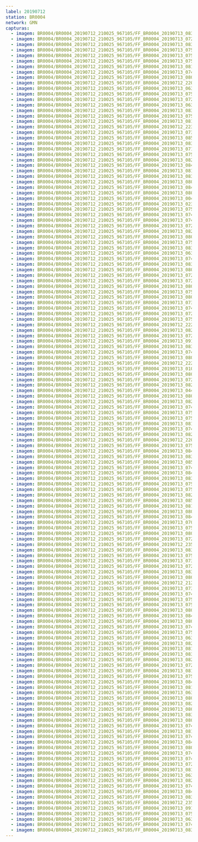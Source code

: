 ```yaml
---
label: 20190712
station: BR0004
network: GMN
capturas:
  - imagem: BR0004/BR0004_20190712_210025_967105/FF_BR0004_20190713_083701_293_0987904.fits_maxpixel.jpg
  - imagem: BR0004/BR0004_20190712_210025_967105/FF_BR0004_20190713_072006_370_0875264.fits_maxpixel.jpg
  - imagem: BR0004/BR0004_20190712_210025_967105/FF_BR0004_20190713_083039_170_0978432.fits_maxpixel.jpg
  - imagem: BR0004/BR0004_20190712_210025_967105/FF_BR0004_20190713_075711_529_0929024.fits_maxpixel.jpg
  - imagem: BR0004/BR0004_20190712_210025_967105/FF_BR0004_20190713_075331_058_0923648.fits_maxpixel.jpg
  - imagem: BR0004/BR0004_20190712_210025_967105/FF_BR0004_20190713_075731_698_0929536.fits_maxpixel.jpg
  - imagem: BR0004/BR0004_20190712_210025_967105/FF_BR0004_20190713_081205_938_0951296.fits_maxpixel.jpg
  - imagem: BR0004/BR0004_20190712_210025_967105/FF_BR0004_20190713_074830_696_0916224.fits_maxpixel.jpg
  - imagem: BR0004/BR0004_20190712_210025_967105/FF_BR0004_20190713_080816_631_0945664.fits_maxpixel.jpg
  - imagem: BR0004/BR0004_20190712_210025_967105/FF_BR0004_20190712_220633_237_0095488.fits_maxpixel.jpg
  - imagem: BR0004/BR0004_20190712_210025_967105/FF_BR0004_20190713_063218_577_0807168.fits_maxpixel.jpg
  - imagem: BR0004/BR0004_20190712_210025_967105/FF_BR0004_20190713_075128_400_0920576.fits_maxpixel.jpg
  - imagem: BR0004/BR0004_20190712_210025_967105/FF_BR0004_20190713_072424_138_0881152.fits_maxpixel.jpg
  - imagem: BR0004/BR0004_20190712_210025_967105/FF_BR0004_20190713_063537_389_0811776.fits_maxpixel.jpg
  - imagem: BR0004/BR0004_20190712_210025_967105/FF_BR0004_20190713_083350_577_0983296.fits_maxpixel.jpg
  - imagem: BR0004/BR0004_20190712_210025_967105/FF_BR0004_20190713_075220_087_0921856.fits_maxpixel.jpg
  - imagem: BR0004/BR0004_20190712_210025_967105/FF_BR0004_20190713_081350_087_0953856.fits_maxpixel.jpg
  - imagem: BR0004/BR0004_20190712_210025_967105/FF_BR0004_20190712_223832_273_0140288.fits_maxpixel.jpg
  - imagem: BR0004/BR0004_20190712_210025_967105/FF_BR0004_20190713_073906_265_0902144.fits_maxpixel.jpg
  - imagem: BR0004/BR0004_20190712_210025_967105/FF_BR0004_20190713_085236_585_1011200.fits_maxpixel.jpg
  - imagem: BR0004/BR0004_20190712_210025_967105/FF_BR0004_20190713_083219_207_0980992.fits_maxpixel.jpg
  - imagem: BR0004/BR0004_20190712_210025_967105/FF_BR0004_20190713_071933_865_0874496.fits_maxpixel.jpg
  - imagem: BR0004/BR0004_20190712_210025_967105/FF_BR0004_20190713_075606_749_0927488.fits_maxpixel.jpg
  - imagem: BR0004/BR0004_20190712_210025_967105/FF_BR0004_20190713_082812_487_0974848.fits_maxpixel.jpg
  - imagem: BR0004/BR0004_20190712_210025_967105/FF_BR0004_20190713_084007_227_0992512.fits_maxpixel.jpg
  - imagem: BR0004/BR0004_20190712_210025_967105/FF_BR0004_20190713_081647_937_0958208.fits_maxpixel.jpg
  - imagem: BR0004/BR0004_20190712_210025_967105/FF_BR0004_20190713_083048_206_0978688.fits_maxpixel.jpg
  - imagem: BR0004/BR0004_20190712_210025_967105/FF_BR0004_20190713_080318_351_0938240.fits_maxpixel.jpg
  - imagem: BR0004/BR0004_20190712_210025_967105/FF_BR0004_20190713_084557_536_1001216.fits_maxpixel.jpg
  - imagem: BR0004/BR0004_20190712_210025_967105/FF_BR0004_20190713_080217_632_0936704.fits_maxpixel.jpg
  - imagem: BR0004/BR0004_20190712_210025_967105/FF_BR0004_20190713_004536_955_0321280.fits_maxpixel.jpg
  - imagem: BR0004/BR0004_20190712_210025_967105/FF_BR0004_20190713_023209_354_0471040.fits_maxpixel.jpg
  - imagem: BR0004/BR0004_20190712_210025_967105/FF_BR0004_20190713_075251_215_0922624.fits_maxpixel.jpg
  - imagem: BR0004/BR0004_20190712_210025_967105/FF_BR0004_20190713_074809_943_0915712.fits_maxpixel.jpg
  - imagem: BR0004/BR0004_20190712_210025_967105/FF_BR0004_20190713_074841_782_0916480.fits_maxpixel.jpg
  - imagem: BR0004/BR0004_20190712_210025_967105/FF_BR0004_20190713_072103_541_0876544.fits_maxpixel.jpg
  - imagem: BR0004/BR0004_20190712_210025_967105/FF_BR0004_20190713_082213_719_0966144.fits_maxpixel.jpg
  - imagem: BR0004/BR0004_20190712_210025_967105/FF_BR0004_20190713_080035_008_0934144.fits_maxpixel.jpg
  - imagem: BR0004/BR0004_20190712_210025_967105/FF_BR0004_20190713_075443_711_0925440.fits_maxpixel.jpg
  - imagem: BR0004/BR0004_20190712_210025_967105/FF_BR0004_20190713_083057_163_0978944.fits_maxpixel.jpg
  - imagem: BR0004/BR0004_20190712_210025_967105/FF_BR0004_20190713_063440_170_0810496.fits_maxpixel.jpg
  - imagem: BR0004/BR0004_20190712_210025_967105/FF_BR0004_20190713_074912_399_0917248.fits_maxpixel.jpg
  - imagem: BR0004/BR0004_20190712_210025_967105/FF_BR0004_20190713_083401_094_0983552.fits_maxpixel.jpg
  - imagem: BR0004/BR0004_20190712_210025_967105/FF_BR0004_20190713_080726_703_0944384.fits_maxpixel.jpg
  - imagem: BR0004/BR0004_20190712_210025_967105/FF_BR0004_20190713_072635_195_0884224.fits_maxpixel.jpg
  - imagem: BR0004/BR0004_20190712_210025_967105/FF_BR0004_20190713_072851_968_0887296.fits_maxpixel.jpg
  - imagem: BR0004/BR0004_20190712_210025_967105/FF_BR0004_20190713_080458_879_0940800.fits_maxpixel.jpg
  - imagem: BR0004/BR0004_20190712_210025_967105/FF_BR0004_20190713_075831_658_0931072.fits_maxpixel.jpg
  - imagem: BR0004/BR0004_20190712_210025_967105/FF_BR0004_20190713_080540_260_0941824.fits_maxpixel.jpg
  - imagem: BR0004/BR0004_20190712_210025_967105/FF_BR0004_20190713_073458_479_0896000.fits_maxpixel.jpg
  - imagem: BR0004/BR0004_20190712_210025_967105/FF_BR0004_20190713_074625_611_0913152.fits_maxpixel.jpg
  - imagem: BR0004/BR0004_20190712_210025_967105/FF_BR0004_20190713_072657_639_0884736.fits_maxpixel.jpg
  - imagem: BR0004/BR0004_20190712_210025_967105/FF_BR0004_20190713_075311_244_0923136.fits_maxpixel.jpg
  - imagem: BR0004/BR0004_20190712_210025_967105/FF_BR0004_20190712_222816_548_0125440.fits_maxpixel.jpg
  - imagem: BR0004/BR0004_20190712_210025_967105/FF_BR0004_20190713_082225_038_0966400.fits_maxpixel.jpg
  - imagem: BR0004/BR0004_20190712_210025_967105/FF_BR0004_20190713_072519_656_0882432.fits_maxpixel.jpg
  - imagem: BR0004/BR0004_20190712_210025_967105/FF_BR0004_20190713_091732_616_1048576.fits_maxpixel.jpg
  - imagem: BR0004/BR0004_20190712_210025_967105/FF_BR0004_20190713_083311_514_0982272.fits_maxpixel.jpg
  - imagem: BR0004/BR0004_20190712_210025_967105/FF_BR0004_20190713_074716_597_0914432.fits_maxpixel.jpg
  - imagem: BR0004/BR0004_20190712_210025_967105/FF_BR0004_20190713_080642_496_0943360.fits_maxpixel.jpg
  - imagem: BR0004/BR0004_20190712_210025_967105/FF_BR0004_20190712_222804_889_0125184.fits_maxpixel.jpg
  - imagem: BR0004/BR0004_20190712_210025_967105/FF_BR0004_20190713_010652_043_0350720.fits_maxpixel.jpg
  - imagem: BR0004/BR0004_20190712_210025_967105/FF_BR0004_20190713_080145_816_0935936.fits_maxpixel.jpg
  - imagem: BR0004/BR0004_20190712_210025_967105/FF_BR0004_20190713_072146_686_0877568.fits_maxpixel.jpg
  - imagem: BR0004/BR0004_20190712_210025_967105/FF_BR0004_20190713_082517_776_0970496.fits_maxpixel.jpg
  - imagem: BR0004/BR0004_20190712_210025_967105/FF_BR0004_20190713_044142_909_0653568.fits_maxpixel.jpg
  - imagem: BR0004/BR0004_20190712_210025_967105/FF_BR0004_20190713_080258_348_0937728.fits_maxpixel.jpg
  - imagem: BR0004/BR0004_20190712_210025_967105/FF_BR0004_20190713_082639_286_0972544.fits_maxpixel.jpg
  - imagem: BR0004/BR0004_20190712_210025_967105/FF_BR0004_20190713_074748_717_0915200.fits_maxpixel.jpg
  - imagem: BR0004/BR0004_20190712_210025_967105/FF_BR0004_20190713_075722_228_0929280.fits_maxpixel.jpg
  - imagem: BR0004/BR0004_20190712_210025_967105/FF_BR0004_20190713_075412_717_0924672.fits_maxpixel.jpg
  - imagem: BR0004/BR0004_20190712_210025_967105/FF_BR0004_20190713_081227_786_0951808.fits_maxpixel.jpg
  - imagem: BR0004/BR0004_20190712_210025_967105/FF_BR0004_20190713_074433_280_0910336.fits_maxpixel.jpg
  - imagem: BR0004/BR0004_20190712_210025_967105/FF_BR0004_20190713_082904_064_0976128.fits_maxpixel.jpg
  - imagem: BR0004/BR0004_20190712_210025_967105/FF_BR0004_20190712_220621_512_0095232.fits_maxpixel.jpg
  - imagem: BR0004/BR0004_20190712_210025_967105/FF_BR0004_20190713_075639_988_0928256.fits_maxpixel.jpg
  - imagem: BR0004/BR0004_20190712_210025_967105/FF_BR0004_20190713_084149_537_0995072.fits_maxpixel.jpg
  - imagem: BR0004/BR0004_20190712_210025_967105/FF_BR0004_20190713_083629_528_0987136.fits_maxpixel.jpg
  - imagem: BR0004/BR0004_20190712_210025_967105/FF_BR0004_20190713_085157_945_1010176.fits_maxpixel.jpg
  - imagem: BR0004/BR0004_20190712_210025_967105/FF_BR0004_20190713_074852_322_0916736.fits_maxpixel.jpg
  - imagem: BR0004/BR0004_20190712_210025_967105/FF_BR0004_20190713_084222_782_0995840.fits_maxpixel.jpg
  - imagem: BR0004/BR0004_20190712_210025_967105/FF_BR0004_20190713_083028_290_0978176.fits_maxpixel.jpg
  - imagem: BR0004/BR0004_20190712_210025_967105/FF_BR0004_20190713_075923_417_0932352.fits_maxpixel.jpg
  - imagem: BR0004/BR0004_20190712_210025_967105/FF_BR0004_20190713_075628_811_0928000.fits_maxpixel.jpg
  - imagem: BR0004/BR0004_20190712_210025_967105/FF_BR0004_20190713_082506_598_0970240.fits_maxpixel.jpg
  - imagem: BR0004/BR0004_20190712_210025_967105/FF_BR0004_20190713_085226_849_1010944.fits_maxpixel.jpg
  - imagem: BR0004/BR0004_20190712_210025_967105/FF_BR0004_20190713_081913_875_0961792.fits_maxpixel.jpg
  - imagem: BR0004/BR0004_20190712_210025_967105/FF_BR0004_20190713_080053_924_0934656.fits_maxpixel.jpg
  - imagem: BR0004/BR0004_20190712_210025_967105/FF_BR0004_20190713_084505_294_0999936.fits_maxpixel.jpg
  - imagem: BR0004/BR0004_20190712_210025_967105/FF_BR0004_20190713_070412_788_0852736.fits_maxpixel.jpg
  - imagem: BR0004/BR0004_20190712_210025_967105/FF_BR0004_20190713_075547_568_0926976.fits_maxpixel.jpg
  - imagem: BR0004/BR0004_20190712_210025_967105/FF_BR0004_20190713_080508_543_0941056.fits_maxpixel.jpg
  - imagem: BR0004/BR0004_20190712_210025_967105/FF_BR0004_20190713_072136_112_0877312.fits_maxpixel.jpg
  - imagem: BR0004/BR0004_20190712_210025_967105/FF_BR0004_20190712_235335_013_0247296.fits_maxpixel.jpg
  - imagem: BR0004/BR0004_20190712_210025_967105/FF_BR0004_20190713_083538_472_0985856.fits_maxpixel.jpg
  - imagem: BR0004/BR0004_20190712_210025_967105/FF_BR0004_20190713_075944_918_0932864.fits_maxpixel.jpg
  - imagem: BR0004/BR0004_20190712_210025_967105/FF_BR0004_20190713_073418_158_0894976.fits_maxpixel.jpg
  - imagem: BR0004/BR0004_20190712_210025_967105/FF_BR0004_20190713_072041_424_0876032.fits_maxpixel.jpg
  - imagem: BR0004/BR0004_20190712_210025_967105/FF_BR0004_20190713_083651_200_0987648.fits_maxpixel.jpg
  - imagem: BR0004/BR0004_20190712_210025_967105/FF_BR0004_20190713_080551_357_0942080.fits_maxpixel.jpg
  - imagem: BR0004/BR0004_20190712_210025_967105/FF_BR0004_20190712_212113_261_0030720.fits_maxpixel.jpg
  - imagem: BR0004/BR0004_20190712_210025_967105/FF_BR0004_20190713_073709_319_0899328.fits_maxpixel.jpg
  - imagem: BR0004/BR0004_20190712_210025_967105/FF_BR0004_20190713_074300_655_0908032.fits_maxpixel.jpg
  - imagem: BR0004/BR0004_20190712_210025_967105/FF_BR0004_20190713_075504_249_0925952.fits_maxpixel.jpg
  - imagem: BR0004/BR0004_20190712_210025_967105/FF_BR0004_20190713_075913_669_0932096.fits_maxpixel.jpg
  - imagem: BR0004/BR0004_20190712_210025_967105/FF_BR0004_20190713_080135_693_0935680.fits_maxpixel.jpg
  - imagem: BR0004/BR0004_20190712_210025_967105/FF_BR0004_20190713_084201_372_0995328.fits_maxpixel.jpg
  - imagem: BR0004/BR0004_20190712_210025_967105/FF_BR0004_20190713_080437_585_0940288.fits_maxpixel.jpg
  - imagem: BR0004/BR0004_20190712_210025_967105/FF_BR0004_20190713_074728_131_0914688.fits_maxpixel.jpg
  - imagem: BR0004/BR0004_20190712_210025_967105/FF_BR0004_20190713_075752_407_0930048.fits_maxpixel.jpg
  - imagem: BR0004/BR0004_20190712_210025_967105/FF_BR0004_20190713_063429_608_0810240.fits_maxpixel.jpg
  - imagem: BR0004/BR0004_20190712_210025_967105/FF_BR0004_20190713_082924_854_0976640.fits_maxpixel.jpg
  - imagem: BR0004/BR0004_20190712_210025_967105/FF_BR0004_20190713_081728_526_0959232.fits_maxpixel.jpg
  - imagem: BR0004/BR0004_20190712_210025_967105/FF_BR0004_20190713_083116_887_0979456.fits_maxpixel.jpg
  - imagem: BR0004/BR0004_20190712_210025_967105/FF_BR0004_20190713_082934_747_0976896.fits_maxpixel.jpg
  - imagem: BR0004/BR0004_20190712_210025_967105/FF_BR0004_20190713_072645_767_0884480.fits_maxpixel.jpg
  - imagem: BR0004/BR0004_20190712_210025_967105/FF_BR0004_20190713_081238_003_0952064.fits_maxpixel.jpg
  - imagem: BR0004/BR0004_20190712_210025_967105/FF_BR0004_20190713_075821_039_0930816.fits_maxpixel.jpg
  - imagem: BR0004/BR0004_20190712_210025_967105/FF_BR0004_20190713_084110_827_0994048.fits_maxpixel.jpg
  - imagem: BR0004/BR0004_20190712_210025_967105/FF_BR0004_20190713_081454_217_0955392.fits_maxpixel.jpg
  - imagem: BR0004/BR0004_20190712_210025_967105/FF_BR0004_20190713_063526_245_0811520.fits_maxpixel.jpg
  - imagem: BR0004/BR0004_20190712_210025_967105/FF_BR0004_20190713_080838_432_0946176.fits_maxpixel.jpg
  - imagem: BR0004/BR0004_20190712_210025_967105/FF_BR0004_20190713_082203_318_0965888.fits_maxpixel.jpg
  - imagem: BR0004/BR0004_20190712_210025_967105/FF_BR0004_20190713_080125_476_0935424.fits_maxpixel.jpg
  - imagem: BR0004/BR0004_20190712_210025_967105/FF_BR0004_20190713_083832_267_0990208.fits_maxpixel.jpg
  - imagem: BR0004/BR0004_20190712_210025_967105/FF_BR0004_20190713_080735_855_0944640.fits_maxpixel.jpg
  - imagem: BR0004/BR0004_20190712_210025_967105/FF_BR0004_20190713_074706_827_0914176.fits_maxpixel.jpg
  - imagem: BR0004/BR0004_20190712_210025_967105/FF_BR0004_20190713_081410_974_0954368.fits_maxpixel.jpg
  - imagem: BR0004/BR0004_20190712_210025_967105/FF_BR0004_20190713_074657_359_0913920.fits_maxpixel.jpg
  - imagem: BR0004/BR0004_20190712_210025_967105/FF_BR0004_20190713_084934_065_1006592.fits_maxpixel.jpg
  - imagem: BR0004/BR0004_20190712_210025_967105/FF_BR0004_20190713_080827_731_0945920.fits_maxpixel.jpg
  - imagem: BR0004/BR0004_20190712_210025_967105/FF_BR0004_20190713_074341_271_0909056.fits_maxpixel.jpg
  - imagem: BR0004/BR0004_20190712_210025_967105/FF_BR0004_20190713_074943_876_0918016.fits_maxpixel.jpg
  - imagem: BR0004/BR0004_20190712_210025_967105/FF_BR0004_20190713_072457_589_0881920.fits_maxpixel.jpg
  - imagem: BR0004/BR0004_20190712_210025_967105/FF_BR0004_20190713_081545_560_0956672.fits_maxpixel.jpg
  - imagem: BR0004/BR0004_20190712_210025_967105/FF_BR0004_20190713_063037_448_0804864.fits_maxpixel.jpg
  - imagem: BR0004/BR0004_20190712_210025_967105/FF_BR0004_20190713_082629_242_0972288.fits_maxpixel.jpg
  - imagem: BR0004/BR0004_20190712_210025_967105/FF_BR0004_20190713_074614_199_0912896.fits_maxpixel.jpg
  - imagem: BR0004/BR0004_20190712_210025_967105/FF_BR0004_20190713_084311_793_0997120.fits_maxpixel.jpg
  - imagem: BR0004/BR0004_20190712_210025_967105/FF_BR0004_20190713_083945_919_0992000.fits_maxpixel.jpg
  - imagem: BR0004/BR0004_20190712_210025_967105/FF_BR0004_20190712_235324_318_0247040.fits_maxpixel.jpg
  - imagem: BR0004/BR0004_20190712_210025_967105/FF_BR0004_20190713_091550_352_1046016.fits_maxpixel.jpg
  - imagem: BR0004/BR0004_20190712_210025_967105/FF_BR0004_20190713_075852_388_0931584.fits_maxpixel.jpg
  - imagem: BR0004/BR0004_20190712_210025_967105/FF_BR0004_20190713_063113_082_0805632.fits_maxpixel.jpg
  - imagem: BR0004/BR0004_20190712_210025_967105/FF_BR0004_20190713_074159_656_0906496.fits_maxpixel.jpg
  - imagem: BR0004/BR0004_20190712_210025_967105/FF_BR0004_20190713_083903_407_0990976.fits_maxpixel.jpg
---
```

